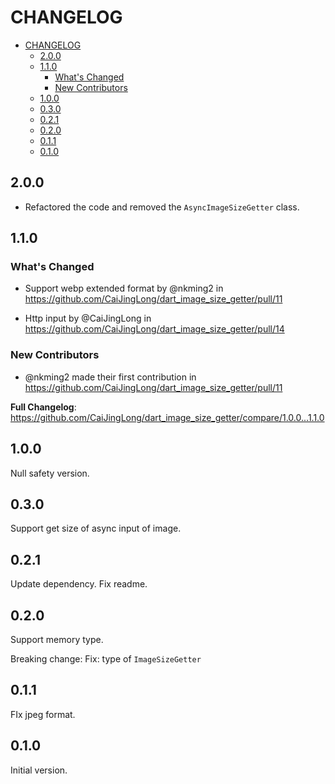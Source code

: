 # CHANGELOG

- [CHANGELOG](#changelog)
  - [2.0.0](#200)
  - [1.1.0](#110)
    - [What's Changed](#whats-changed)
    - [New Contributors](#new-contributors)
  - [1.0.0](#100)
  - [0.3.0](#030)
  - [0.2.1](#021)
  - [0.2.0](#020)
  - [0.1.1](#011)
  - [0.1.0](#010)

## 2.0.0

- Refactored the code and removed the `AsyncImageSizeGetter` class.

## 1.1.0

### What's Changed

- Support webp extended format by @nkming2 in <https://github.com/CaiJingLong/dart_image_size_getter/pull/11>

- Http input by @CaiJingLong in <https://github.com/CaiJingLong/dart_image_size_getter/pull/14>

### New Contributors

- @nkming2 made their first contribution in <https://github.com/CaiJingLong/dart_image_size_getter/pull/11>

**Full Changelog**: <https://github.com/CaiJingLong/dart_image_size_getter/compare/1.0.0...1.1.0>

## 1.0.0

Null safety version.

## 0.3.0

Support get size of async input of image.

## 0.2.1

Update dependency.
Fix readme.

## 0.2.0

Support memory type.

Breaking change:
Fix: type of `ImageSizeGetter`

## 0.1.1

FIx jpeg format.

## 0.1.0

Initial version.
